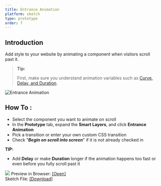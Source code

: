 ```yaml
---
title: Entrance Animation
platform: sketch
type: prototype
order: 7
---
```


## Introduction
Add style to your website by animating a component  when visitors scroll past it.

> **Tip:**
>
> First, make sure you understand animation variables such as [Curve, Delay, and Duration](https://support.animaapp.com/launchpad/animation-easing-curve-explained).

![Entrance Animation](http://f.cl.ly/items/3Q0x191y3X1b3f3C212y/Entrance%20Animation.png)

## How To :

 -  Select the component you want to animate on scroll
 -  In the **Prototype** tab, expand the **Smart Layers**, and click **Entrance Animation**  
 -  Pick a transition or enter your own custom CSS transition
 -  Check "_**Begin on scroll into screen**_" if it is not already checked in

**TIP:** 

 - Add **Delay** or make **Duration** longer if the animation happens too fast or even before you fully scroll past it

![](https://downloads.intercomcdn.com/i/o/93599505/00da4025f50dc0a154302833/Animation+on+Scroll+demo.gif)
Preview in Browser: [[Open]](https://winter-wildflower-1.animaapp.io/preview/uj66Qdc/desktophd)  
Sketch File: [[Download]](https://www.dropbox.com/s/8ehr3mwtt3qrycz/Animation%20on%20Scroll.sketch?dl=0)
